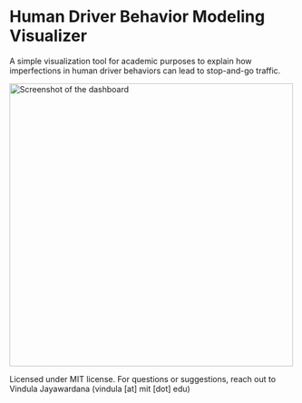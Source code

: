 # Human Driver Behavior Modeling Visualizer

A simple visualization tool for academic purposes to explain how imperfections in human driver behaviors can lead to stop-and-go traffic. 

<img src="dashbaord.png" alt="Screenshot of the dashboard" width="500">

Licensed under MIT license. For questions or suggestions, reach out to Vindula Jayawardana (vindula [at] mit [dot] edu)


